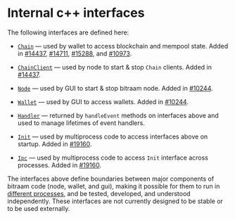 # Internal c++ interfaces

The following interfaces are defined here:

* [`Chain`](chain.h) — used by wallet to access blockchain and mempool state. Added in [#14437](https://github.com/bitraam/bitraam/pull/14437), [#14711](https://github.com/bitraam/bitraam/pull/14711), [#15288](https://github.com/bitraam/bitraam/pull/15288), and [#10973](https://github.com/bitraam/bitraam/pull/10973).

* [`ChainClient`](chain.h) — used by node to start & stop `Chain` clients. Added in [#14437](https://github.com/bitraam/bitraam/pull/14437).

* [`Node`](node.h) — used by GUI to start & stop bitraam node. Added in [#10244](https://github.com/bitraam/bitraam/pull/10244).

* [`Wallet`](wallet.h) — used by GUI to access wallets. Added in [#10244](https://github.com/bitraam/bitraam/pull/10244).

* [`Handler`](handler.h) — returned by `handleEvent` methods on interfaces above and used to manage lifetimes of event handlers.

* [`Init`](init.h) — used by multiprocess code to access interfaces above on startup. Added in [#19160](https://github.com/bitraam/bitraam/pull/19160).

* [`Ipc`](ipc.h) — used by multiprocess code to access `Init` interface across processes. Added in [#19160](https://github.com/bitraam/bitraam/pull/19160).

The interfaces above define boundaries between major components of bitraam code (node, wallet, and gui), making it possible for them to run in [different processes](../../doc/multiprocess.md), and be tested, developed, and understood independently. These interfaces are not currently designed to be stable or to be used externally.
